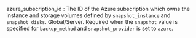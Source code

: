 azure_subscription_id
:   The ID of the Azure subscription which owns the instance and storage
    volumes defined by `snapshot_instance` and `snapshot_disks`. Global/Server.
    Required when the `snapshot` value is specified for `backup_method`
    and `snapshot_provider` is set to `azure`.

